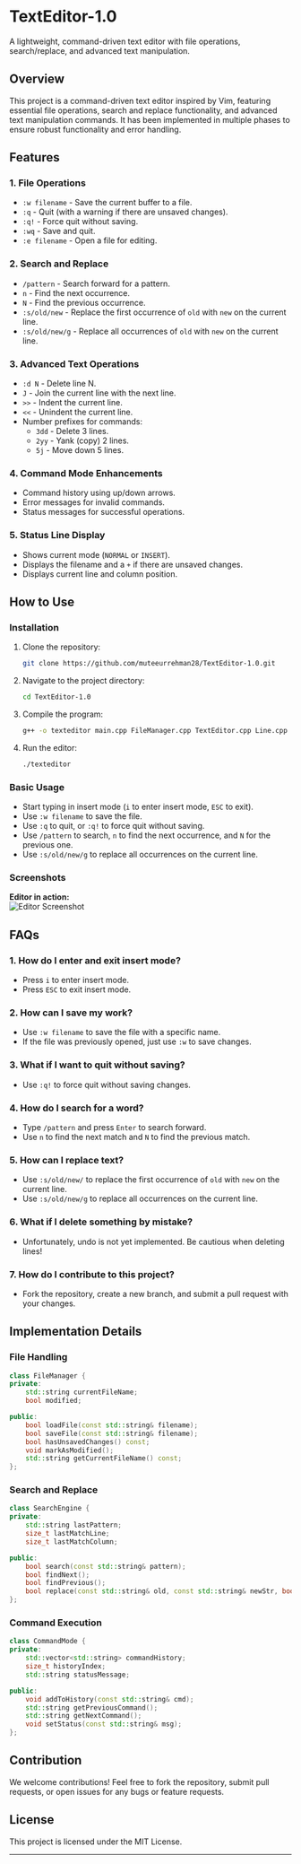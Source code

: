 # TextEditor-1.0  
A lightweight, command-driven text editor with file operations, search/replace, and advanced text manipulation.

## Overview  
This project is a command-driven text editor inspired by Vim, featuring essential file operations, search and replace functionality, and advanced text manipulation commands. It has been implemented in multiple phases to ensure robust functionality and error handling.

## Features  

### 1. File Operations  
- `:w filename` - Save the current buffer to a file.  
- `:q` - Quit (with a warning if there are unsaved changes).  
- `:q!` - Force quit without saving.  
- `:wq` - Save and quit.  
- `:e filename` - Open a file for editing.  

### 2. Search and Replace  
- `/pattern` - Search forward for a pattern.  
- `n` - Find the next occurrence.  
- `N` - Find the previous occurrence.  
- `:s/old/new` - Replace the first occurrence of `old` with `new` on the current line.  
- `:s/old/new/g` - Replace all occurrences of `old` with `new` on the current line.  

### 3. Advanced Text Operations  
- `:d N` - Delete line N.  
- `J` - Join the current line with the next line.  
- `>>` - Indent the current line.  
- `<<` - Unindent the current line.  
- Number prefixes for commands:  
  - `3dd` - Delete 3 lines.  
  - `2yy` - Yank (copy) 2 lines.  
  - `5j` - Move down 5 lines.  

### 4. Command Mode Enhancements  
- Command history using up/down arrows.  
- Error messages for invalid commands.  
- Status messages for successful operations.  

### 5. Status Line Display  
- Shows current mode (`NORMAL` or `INSERT`).  
- Displays the filename and a `+` if there are unsaved changes.  
- Displays current line and column position.  

## How to Use  
### Installation  
1. Clone the repository:  
   ```sh
   git clone https://github.com/muteeurrehman28/TextEditor-1.0.git
   ```
2. Navigate to the project directory:  
   ```sh
   cd TextEditor-1.0
   ```
3. Compile the program:  
   ```sh
   g++ -o texteditor main.cpp FileManager.cpp TextEditor.cpp Line.cpp EditorStatus.cpp -std=c++11
   ```
4. Run the editor:  
   ```sh
   ./texteditor
   ```

### Basic Usage  
- Start typing in insert mode (`i` to enter insert mode, `ESC` to exit).
- Use `:w filename` to save the file.
- Use `:q` to quit, or `:q!` to force quit without saving.
- Use `/pattern` to search, `n` to find the next occurrence, and `N` for the previous one.
- Use `:s/old/new/g` to replace all occurrences on the current line.

### Screenshots  
**Editor in action:**  
![Editor Screenshot](screenshot.png)  

## FAQs  
### 1. How do I enter and exit insert mode?  
- Press `i` to enter insert mode.
- Press `ESC` to exit insert mode.

### 2. How can I save my work?  
- Use `:w filename` to save the file with a specific name.
- If the file was previously opened, just use `:w` to save changes.

### 3. What if I want to quit without saving?  
- Use `:q!` to force quit without saving changes.

### 4. How do I search for a word?  
- Type `/pattern` and press `Enter` to search forward.
- Use `n` to find the next match and `N` to find the previous match.

### 5. How can I replace text?  
- Use `:s/old/new/` to replace the first occurrence of `old` with `new` on the current line.
- Use `:s/old/new/g` to replace all occurrences on the current line.

### 6. What if I delete something by mistake?  
- Unfortunately, undo is not yet implemented. Be cautious when deleting lines!

### 7. How do I contribute to this project?  
- Fork the repository, create a new branch, and submit a pull request with your changes.

## Implementation Details  

### File Handling  
```cpp
class FileManager {
private:
    std::string currentFileName;
    bool modified;

public:
    bool loadFile(const std::string& filename);
    bool saveFile(const std::string& filename);
    bool hasUnsavedChanges() const;
    void markAsModified();
    std::string getCurrentFileName() const;
};
```

### Search and Replace  
```cpp
class SearchEngine {
private:
    std::string lastPattern;
    size_t lastMatchLine;
    size_t lastMatchColumn;

public:
    bool search(const std::string& pattern);
    bool findNext();
    bool findPrevious();
    bool replace(const std::string& old, const std::string& newStr, bool global = false);
};
```

### Command Execution  
```cpp
class CommandMode {
private:
    std::vector<std::string> commandHistory;
    size_t historyIndex;
    std::string statusMessage;

public:
    void addToHistory(const std::string& cmd);
    std::string getPreviousCommand();
    std::string getNextCommand();
    void setStatus(const std::string& msg);
};
```

## Contribution  
We welcome contributions! Feel free to fork the repository, submit pull requests, or open issues for any bugs or feature requests.  

## License  
This project is licensed under the MIT License.  

---

